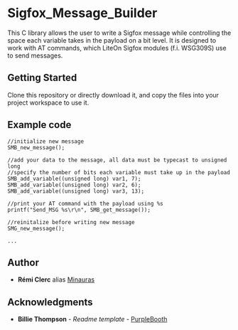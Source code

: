 # Sigfox_Message_Builder

This C library allows the user to write a Sigfox message while controlling the space each variable takes in the payload on a bit level. It is designed to work with AT commands, which LiteOn Sigfox modules (f.i. WSG309S) use to send messages.

## Getting Started

Clone this repository or directly download it, and copy the files into your project workspace to use it.

## Example code

```
//initialize new message
SMB_new_message();

//add your data to the message, all data must be typecast to unsigned long
//specify the number of bits each variable must take up in the payload
SMB_add_variable((unsigned long) var1, 7);
SMB_add_variable((unsigned long) var2, 6);
SMB_add_variable((unsigned long) var3, 13);

//print your AT command with the payload using %s
printf("Send_MSG %s\r\n", SMB_get_message());

//reinitalize before writing new message
SMG_new_message();

...
```

## Author

* **Rémi Clerc** alias [Minauras](https://github.com/Minauras)

## Acknowledgments

* **Billie Thompson** - *Readme template* - [PurpleBooth](https://github.com/PurpleBooth)
